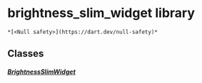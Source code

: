 


# brightness_slim_widget library






    *[<Null safety>](https://dart.dev/null-safety)*





## Classes

##### [BrightnessSlimWidget](../traits_slim_brightness_slim_widget/BrightnessSlimWidget-class.md)



 















